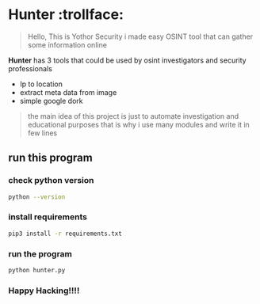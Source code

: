 # Hunter :trollface:
> Hello, This is Yothor Security i made easy OSINT tool that can gather some information online

<b>Hunter</b> has 3 tools that could be used by osint investigators and security professionals
- Ip to location
- extract meta data from image 
- simple google dork
> the main idea of this project is just to automate investigation and educational purposes that is why i use many modules and write it in few lines

## run this program
### check python version
``` bash
python --version
```
### install requirements
``` bash
pip3 install -r requirements.txt
```
### run the program
``` bash
python hunter.py
```
### Happy Hacking!!!!
